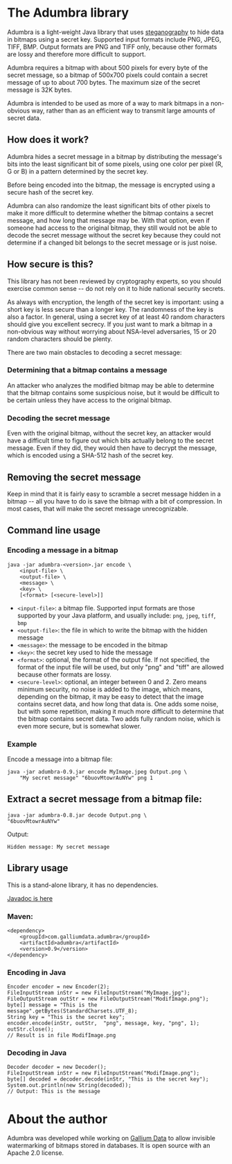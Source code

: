 # The Adumbra library
Adumbra is a light-weight Java library that uses
[steganography](https://en.wikipedia.org/wiki/Steganography)
to hide data in bitmaps using a secret key. 
Supported input formats include PNG, JPEG, TIFF, BMP.
Output formats are PNG and TIFF only, because other
formats are lossy and therefore more difficult to support.

Adumbra requires a bitmap with about 500 pixels
for every byte of the secret message, so a bitmap of
500x700 pixels could contain a secret message 
of up to about 700 bytes. The maximum size of the secret
message is 32K bytes.

Adumbra is intended to be used as more of a way
to mark bitmaps in a non-obvious way, rather than as 
an efficient way to transmit large amounts of secret data.

## How does it work?
Adumbra hides a secret message in a bitmap by distributing
the message's bits into the least significant bit of some pixels,
using one color per pixel (R, G or B) in a pattern
determined by the secret key.

Before being encoded into the bitmap, the message is 
encrypted using a secure hash of the secret key.

Adumbra can also randomize the least significant bits 
of other pixels to make it more difficult to determine 
whether the bitmap contains a secret message, and 
how long that message may be. With that option,
even if someone had access to the original bitmap,
they still would not be able to decode the secret message
without the secret key because they could not determine
if a changed bit belongs to the secret message or is just noise.

## How secure is this?
This library has not been reviewed by cryptography experts,
so you should exercise common sense -- do not rely on it
to hide national security secrets.

As always with encryption, the length of the secret key is
important: using a short key is less secure than a longer key.
The randomness of the key is also a factor. In general,
using a secret key of at least 40 random characters should
give you excellent secrecy. If you just want to mark a bitmap in a non-obvious
way without worrying about NSA-level adversaries, 15 or 20
random characters should be plenty.

There are two main obstacles to decoding a secret message:
### Determining that a bitmap contains a message
An attacker who analyzes the modified bitmap may be able to determine
that the bitmap contains some suspicious noise, but it would be
difficult to be certain unless they have access to the original
bitmap.
### Decoding the secret message
Even with the original bitmap, without the secret key, 
an attacker would have a difficult time to
figure out which bits actually belong to the secret message.
Even if they did, they would then have to decrypt the message,
which is encoded using a SHA-512 hash of the secret key.

## Removing the secret message
Keep in mind that it is fairly easy to scramble a secret message
hidden in a bitmap -- all you have to do is save the bitmap
with a bit of compression. In most cases, that will make the
secret message unrecognizable.

## Command line usage
### Encoding a message in a bitmap
```
java -jar adumbra-<version>.jar encode \
    <input-file> \
    <output-file> \
    <message> \
    <key> \
    [<format> [<secure-level>]]
```
- `<input-file>`: a bitmap file. 
Supported input formats are those supported by your Java platform,
and usually include: `png`, `jpeg`, `tiff`, `bmp`
- `<output-file>`: the file in which to write the bitmap 
with the hidden message
- `<message>`: the message to be encoded in the bitmap
- `<key>`: the secret key used to hide the message
- `<format>`: optional, the format of the output file. 
If not specified, the format of the input file will be used,
but only "png" and "tiff" are allowed because other formats
are lossy.
- `<secure-level>`: optional, an integer between 0 and 2.
Zero means minimum security, no noise is added to the image,
which means, depending on the bitmap, it may be easy to
detect that the image contains secret data, and how long that
data is. One adds some noise, but with some repetition,
making it much more difficult to determine that the bitmap 
contains secret data. Two adds fully random noise, which is
even more secure, but is somewhat slower.

### Example
Encode a message into a bitmap file:
```
java -jar adumbra-0.9.jar encode MyImage.jpeg Output.png \
    "My secret message" "6buovMtowrAuNYw" png 1
```
## Extract a secret message from a bitmap file:
```
java -jar adumbra-0.8.jar decode Output.png \
"6buovMtowrAuNYw"
```
Output:
```
Hidden message: My secret message
```

## Library usage
This is a stand-alone library, it has no dependencies.

[Javadoc is here](https://javadoc.io/doc/com.galliumdata.adumbra/adumbra/latest/com/galliumdata/adumbra/package-summary.html)

### Maven:
```
<dependency>
    <groupId>com.galliumdata.adumbra</groupId>
    <artifactId>adumbra</artifactId>
    <version>0.9</version>
</dependency>
```
### Encoding in Java
```
Encoder encoder = new Encoder(2);
FileInputStream inStr = new FileInputStream("MyImage.jpg");
FileOutputStream outStr = new FileOutputStream("ModifImage.png");
byte[] message = "This is the message".getBytes(StandardCharsets.UTF_8);
String key = "This is the secret key";
encoder.encode(inStr, outStr,  "png", message, key, "png", 1);
outStr.close();
// Result is in file ModifImage.png
```

### Decoding in Java
```
Decoder decoder = new Decoder();
FileInputStream inStr = new FileInputStream("ModifImage.png");
byte[] decoded = decoder.decode(inStr, "This is the secret key");
System.out.println(new String(decoded));
// Output: This is the message
```

# About the author
Adumbra was developed while working on 
[Gallium Data](https://www.galliumdata.com)
to allow invisible watermarking of bitmaps stored in databases.
It is open source with an Apache 2.0 license.
